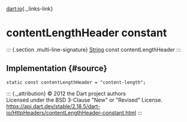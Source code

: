 [dart:io](../../dart-io/dart-io-library){._links-link}

contentLengthHeader constant
============================

::: {.section .multi-line-signature}
[String](../../dart-core/string-class) const contentLengthHeader
:::

Implementation {#source}
--------------

``` {.language-dart data-language="dart"}
static const contentLengthHeader = "content-length";
```

::: {._attribution}
© 2012 the Dart project authors\
Licensed under the BSD 3-Clause \"New\" or \"Revised\" License.\
<https://api.dart.dev/stable/2.18.5/dart-io/HttpHeaders/contentLengthHeader-constant.html>
:::
